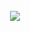 <div align="center">
  <br />
  <a href="https://discord.com/invite/jvu6gu7Gqq"
    ><img
      src="https://media.discordapp.net/attachments/1157473325270958110/1168779346522148884/1698729087997.png?ex=65530197&is=65408c97&hm=846e10c0c8120339e0a1bcc5ef4048c01fd92b01d84b03c5d7147cf344f88bd9&"
  /></a>
</div>
